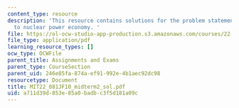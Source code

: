 ```yaml
---
content_type: resource
description: 'This resource contains solutions for the problem statements related
  to nuclear power economy. '
file: https://ol-ocw-studio-app-production.s3.amazonaws.com/courses/22-081j-introduction-to-sustainable-energy-fall-2010/a711d39d853e85a0badbc3f5d181a09c_MIT22_081JF10_midterm2_sol.pdf
file_type: application/pdf
learning_resource_types: []
ocw_type: OCWFile
parent_title: Assignments and Exams
parent_type: CourseSection
parent_uid: 246e85fa-874a-ef91-992e-4b1aec92dc98
resourcetype: Document
title: MIT22_081JF10_midterm2_sol.pdf
uid: a711d39d-853e-85a0-badb-c3f5d181a09c
---
```

